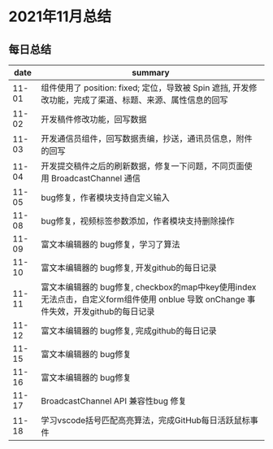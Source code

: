 # 2021年11月总结

## 每日总结

|date|summary|
| - | - |
|11-01| 组件使用了 position: fixed; 定位，导致被 Spin 遮挡, 开发修改功能，完成了渠道、标题、来源、属性信息的回写|
|11-02| 开发稿件修改功能，回写数据|
|11-03| 开发通信员组件，回写数据责编，抄送，通讯员信息，附件的回写|
|11-04| 开发提交稿件之后的刷新数据，修复一下问题，不同页面使用 BroadcastChannel 通信 |
|11-05| bug修复，作者模块支持自定义输入 |
|11-08| bug修复，视频标签参数添加，作者模块支持删除操作 |
|11-09| 富文本编辑器的 bug修复，学习了算法 |
|11-10| 富文本编辑器的 bug修复, 开发github的每日记录 |
|11-11| 富文本编辑器的 bug修复, checkbox的map中key使用index无法点击，自定义form组件使用 onblue 导致 onChange 事件失效，开发github的每日记录 |
|11-12| 富文本编辑器的 bug修复, 完成github的每日记录 |
|11-15| 富文本编辑器的 bug修复 |
|11-16| 富文本编辑器的 bug修复 |
|11-17| BroadcastChannel API 兼容性bug 修复 |
|11-18| 学习vscode括号匹配高亮算法，完成GitHub每日活跃鼠标事件|